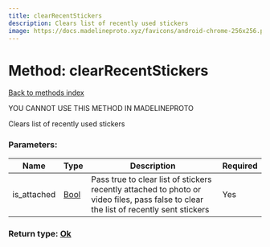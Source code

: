 ```yaml
---
title: clearRecentStickers
description: Clears list of recently used stickers
image: https://docs.madelineproto.xyz/favicons/android-chrome-256x256.png
---
```

# Method: clearRecentStickers  
[Back to methods index](index.md)


YOU CANNOT USE THIS METHOD IN MADELINEPROTO


Clears list of recently used stickers

### Parameters:

| Name     |    Type       | Description | Required |
|----------|---------------|-------------|----------|
|is\_attached|[Bool](../types/Bool.md) | Pass true to clear list of stickers recently attached to photo or video files, pass false to clear the list of recently sent stickers | Yes|


### Return type: [Ok](../types/Ok.md)

